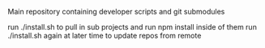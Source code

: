 Main repository containing developer scripts and git submodules

run ./install.sh to pull in sub projects and run npm install inside of them
run ./install.sh again at later time to update repos  from remote


